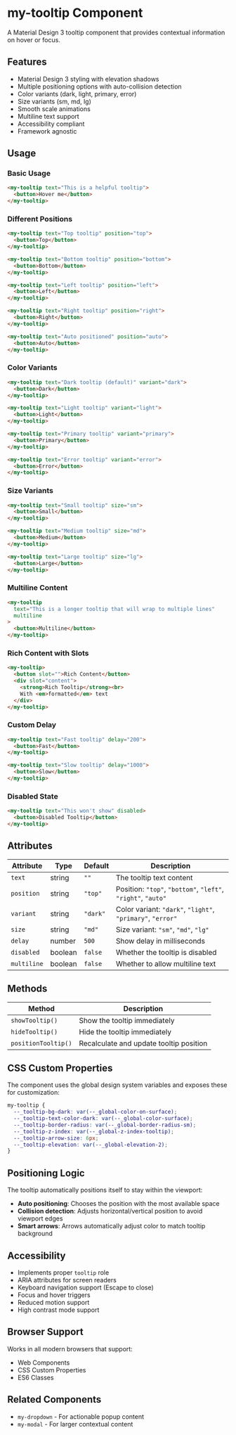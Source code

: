 # my-tooltip Component

A Material Design 3 tooltip component that provides contextual information on hover or focus.

## Features

- Material Design 3 styling with elevation shadows
- Multiple positioning options with auto-collision detection
- Color variants (dark, light, primary, error)
- Size variants (sm, md, lg)
- Smooth scale animations
- Multiline text support
- Accessibility compliant
- Framework agnostic

## Usage

### Basic Usage

```html
<my-tooltip text="This is a helpful tooltip">
  <button>Hover me</button>
</my-tooltip>
```

### Different Positions

```html
<my-tooltip text="Top tooltip" position="top">
  <button>Top</button>
</my-tooltip>

<my-tooltip text="Bottom tooltip" position="bottom">
  <button>Bottom</button>
</my-tooltip>

<my-tooltip text="Left tooltip" position="left">
  <button>Left</button>
</my-tooltip>

<my-tooltip text="Right tooltip" position="right">
  <button>Right</button>
</my-tooltip>

<my-tooltip text="Auto positioned" position="auto">
  <button>Auto</button>
</my-tooltip>
```

### Color Variants

```html
<my-tooltip text="Dark tooltip (default)" variant="dark">
  <button>Dark</button>
</my-tooltip>

<my-tooltip text="Light tooltip" variant="light">
  <button>Light</button>
</my-tooltip>

<my-tooltip text="Primary tooltip" variant="primary">
  <button>Primary</button>
</my-tooltip>

<my-tooltip text="Error tooltip" variant="error">
  <button>Error</button>
</my-tooltip>
```

### Size Variants

```html
<my-tooltip text="Small tooltip" size="sm">
  <button>Small</button>
</my-tooltip>

<my-tooltip text="Medium tooltip" size="md">
  <button>Medium</button>
</my-tooltip>

<my-tooltip text="Large tooltip" size="lg">
  <button>Large</button>
</my-tooltip>
```

### Multiline Content

```html
<my-tooltip 
  text="This is a longer tooltip that will wrap to multiple lines"
  multiline
>
  <button>Multiline</button>
</my-tooltip>
```

### Rich Content with Slots

```html
<my-tooltip>
  <button slot="">Rich Content</button>
  <div slot="content">
    <strong>Rich Tooltip</strong><br>
    With <em>formatted</em> text
  </div>
</my-tooltip>
```

### Custom Delay

```html
<my-tooltip text="Fast tooltip" delay="200">
  <button>Fast</button>
</my-tooltip>

<my-tooltip text="Slow tooltip" delay="1000">
  <button>Slow</button>
</my-tooltip>
```

### Disabled State

```html
<my-tooltip text="This won't show" disabled>
  <button>Disabled Tooltip</button>
</my-tooltip>
```

## Attributes

| Attribute | Type | Default | Description |
|-----------|------|---------|-------------|
| `text` | string | `""` | The tooltip text content |
| `position` | string | `"top"` | Position: `"top"`, `"bottom"`, `"left"`, `"right"`, `"auto"` |
| `variant` | string | `"dark"` | Color variant: `"dark"`, `"light"`, `"primary"`, `"error"` |
| `size` | string | `"md"` | Size variant: `"sm"`, `"md"`, `"lg"` |
| `delay` | number | `500` | Show delay in milliseconds |
| `disabled` | boolean | `false` | Whether the tooltip is disabled |
| `multiline` | boolean | `false` | Whether to allow multiline text |

## Methods

| Method | Description |
|--------|-------------|
| `showTooltip()` | Show the tooltip immediately |
| `hideTooltip()` | Hide the tooltip immediately |
| `positionTooltip()` | Recalculate and update tooltip position |

## CSS Custom Properties

The component uses the global design system variables and exposes these for customization:

```css
my-tooltip {
  --_tooltip-bg-dark: var(--_global-color-on-surface);
  --_tooltip-text-color-dark: var(--_global-color-surface);
  --_tooltip-border-radius: var(--_global-border-radius-sm);
  --_tooltip-z-index: var(--_global-z-index-tooltip);
  --_tooltip-arrow-size: 6px;
  --_tooltip-elevation: var(--_global-elevation-2);
}
```

## Positioning Logic

The tooltip automatically positions itself to stay within the viewport:

- **Auto positioning**: Chooses the position with the most available space
- **Collision detection**: Adjusts horizontal/vertical position to avoid viewport edges
- **Smart arrows**: Arrows automatically adjust color to match tooltip background

## Accessibility

- Implements proper `tooltip` role
- ARIA attributes for screen readers
- Keyboard navigation support (Escape to close)
- Focus and hover triggers
- Reduced motion support
- High contrast mode support

## Browser Support

Works in all modern browsers that support:
- Web Components
- CSS Custom Properties
- ES6 Classes

## Related Components

- `my-dropdown` - For actionable popup content
- `my-modal` - For larger contextual content